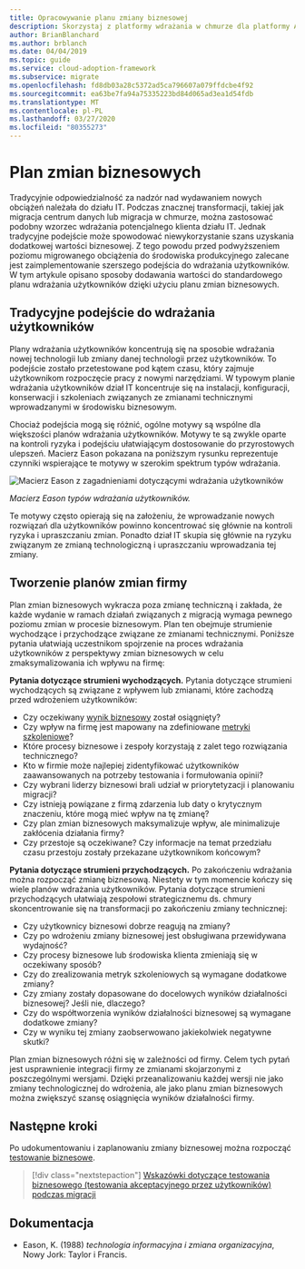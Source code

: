 ```yaml
---
title: Opracowywanie planu zmiany biznesowej
description: Skorzystaj z platformy wdrażania w chmurze dla platformy Azure, aby dowiedzieć się, w jaki sposób plan zmian firmy może pomóc w zaimplementowaniu szerszego planu wdrażania użytkowników.
author: BrianBlanchard
ms.author: brblanch
ms.date: 04/04/2019
ms.topic: guide
ms.service: cloud-adoption-framework
ms.subservice: migrate
ms.openlocfilehash: fd8db03a28c5372ad5ca796607a079ffdcbe4f92
ms.sourcegitcommit: ea63be7fa94a75335223bd84d065ad3ea1d54fdb
ms.translationtype: MT
ms.contentlocale: pl-PL
ms.lasthandoff: 03/27/2020
ms.locfileid: "80355273"
---
```

# <a name="business-change-plan"></a>Plan zmian biznesowych

Tradycyjnie odpowiedzialność za nadzór nad wydawaniem nowych obciążeń należała do działu IT. Podczas znacznej transformacji, takiej jak migracja centrum danych lub migracja w chmurze, można zastosować podobny wzorzec wdrażania potencjalnego klienta działu IT. Jednak tradycyjne podejście może spowodować niewykorzystanie szans uzyskania dodatkowej wartości biznesowej. Z tego powodu przed podwyższeniem poziomu migrowanego obciążenia do środowiska produkcyjnego zalecane jest zaimplementowanie szerszego podejścia do wdrażania użytkowników. W tym artykule opisano sposoby dodawania wartości do standardowego planu wdrażania użytkowników dzięki użyciu planu zmian biznesowych.

## <a name="traditional-user-adoption-approach"></a>Tradycyjne podejście do wdrażania użytkowników

Plany wdrażania użytkowników koncentrują się na sposobie wdrażania nowej technologii lub zmiany danej technologii przez użytkowników. To podejście zostało przetestowane pod kątem czasu, który zajmuje użytkownikom rozpoczęcie pracy z nowymi narzędziami. W typowym planie wdrażania użytkowników dział IT koncentruje się na instalacji, konfiguracji, konserwacji i szkoleniach związanych ze zmianami technicznymi wprowadzanymi w środowisku biznesowym.

Chociaż podejścia mogą się różnić, ogólne motywy są wspólne dla większości planów wdrażania użytkowników. Motywy te są zwykle oparte na kontroli ryzyka i podejściu ułatwiającym dostosowanie do przyrostowych ulepszeń. Macierz Eason pokazana na poniższym rysunku reprezentuje czynniki wspierające te motywy w szerokim spektrum typów wdrażania.

![Macierz Eason z zagadnieniami dotyczącymi wdrażania użytkowników](../../../_images/migrate/eason-matrix.jpg)

*Macierz Eason typów wdrażania użytkowników.*

Te motywy często opierają się na założeniu, że wprowadzanie nowych rozwiązań dla użytkowników powinno koncentrować się głównie na kontroli ryzyka i upraszczaniu zmian. Ponadto dział IT skupia się głównie na ryzyku związanym ze zmianą technologiczną i upraszczaniu wprowadzania tej zmiany.

## <a name="create-business-change-plans"></a>Tworzenie planów zmian firmy

Plan zmian biznesowych wykracza poza zmianę techniczną i zakłada, że każde wydanie w ramach działań związanych z migracją wymaga pewnego poziomu zmian w procesie biznesowym. Plan ten obejmuje strumienie wychodzące i przychodzące związane ze zmianami technicznymi. Poniższe pytania ułatwiają uczestnikom spojrzenie na proces wdrażania użytkowników z perspektywy zmian biznesowych w celu zmaksymalizowania ich wpływu na firmę:

**Pytania dotyczące strumieni wychodzących.** Pytania dotyczące strumieni wychodzących są związane z wpływem lub zmianami, które zachodzą przed wdrożeniem użytkowników:

- Czy oczekiwany [wynik biznesowy](../../../strategy/business-outcomes/index.md) został osiągnięty?
- Czy wpływ na firmę jest mapowany na zdefiniowane [metryki szkoleniowe](../../../strategy/learning-metrics.md)?
- Które procesy biznesowe i zespoły korzystają z zalet tego rozwiązania technicznego?
- Kto w firmie może najlepiej zidentyfikować użytkowników zaawansowanych na potrzeby testowania i formułowania opinii?
- Czy wybrani liderzy biznesowi brali udział w priorytetyzacji i planowaniu migracji?
- Czy istnieją powiązane z firmą zdarzenia lub daty o krytycznym znaczeniu, które mogą mieć wpływ na tę zmianę?
- Czy plan zmian biznesowych maksymalizuje wpływ, ale minimalizuje zakłócenia działania firmy?
- Czy przestoje są oczekiwane? Czy informacje na temat przedziału czasu przestoju zostały przekazane użytkownikom końcowym?

**Pytania dotyczące strumieni przychodzących.** Po zakończeniu wdrażania można rozpocząć zmianę biznesową. Niestety w tym momencie kończy się wiele planów wdrażania użytkowników. Pytania dotyczące strumieni przychodzących ułatwiają zespołowi strategicznemu ds. chmury skoncentrowanie się na transformacji po zakończeniu zmiany technicznej:

- Czy użytkownicy biznesowi dobrze reagują na zmiany?
- Czy po wdrożeniu zmiany biznesowej jest obsługiwana przewidywana wydajność?
- Czy procesy biznesowe lub środowiska klienta zmieniają się w oczekiwany sposób?
- Czy do zrealizowania metryk szkoleniowych są wymagane dodatkowe zmiany?
- Czy zmiany zostały dopasowane do docelowych wyników działalności biznesowej? Jeśli nie, dlaczego?
- Czy do współtworzenia wyników działalności biznesowej są wymagane dodatkowe zmiany?
- Czy w wyniku tej zmiany zaobserwowano jakiekolwiek negatywne skutki?

Plan zmian biznesowych różni się w zależności od firmy. Celem tych pytań jest usprawnienie integracji firmy ze zmianami skojarzonymi z poszczególnymi wersjami. Dzięki przeanalizowaniu każdej wersji nie jako zmiany technologicznej do wdrożenia, ale jako planu zmian biznesowych można zwiększyć szansę osiągnięcia wyników działalności firmy.

## <a name="next-steps"></a>Następne kroki

Po udokumentowaniu i zaplanowaniu zmiany biznesowej można rozpocząć [testowanie biznesowe](./business-test.md).

> [!div class="nextstepaction"]
> [Wskazówki dotyczące testowania biznesowego (testowania akceptacyjnego przez użytkowników) podczas migracji](./business-test.md)

## <a name="references"></a>Dokumentacja

<!-- cSpell:ignore Eason -->

- Eason, K. (1988) _technologia informacyjna i zmiana organizacyjna_, Nowy Jork: Taylor i Francis.
